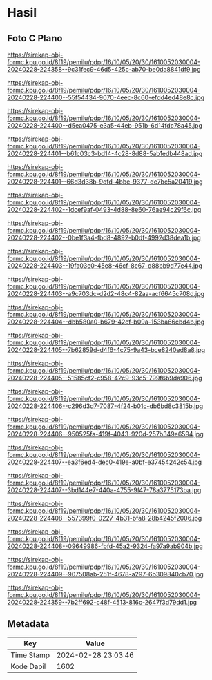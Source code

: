 # Hasil

## Foto C Plano

https://sirekap-obj-formc.kpu.go.id/8f19/pemilu/pdpr/16/10/05/20/30/1610052030004-20240228-224358--9c31fec9-46d5-425c-ab70-be0da8841df9.jpg

https://sirekap-obj-formc.kpu.go.id/8f19/pemilu/pdpr/16/10/05/20/30/1610052030004-20240228-224400--55f54434-9070-4eec-8c60-efdd4ed48e8c.jpg

https://sirekap-obj-formc.kpu.go.id/8f19/pemilu/pdpr/16/10/05/20/30/1610052030004-20240228-224400--d5ea0475-e3a5-44eb-951b-6d14fdc78a45.jpg

https://sirekap-obj-formc.kpu.go.id/8f19/pemilu/pdpr/16/10/05/20/30/1610052030004-20240228-224401--b61c03c3-bd14-4c28-8d88-5ab1edb448ad.jpg

https://sirekap-obj-formc.kpu.go.id/8f19/pemilu/pdpr/16/10/05/20/30/1610052030004-20240228-224401--66d3d38b-9dfd-4bbe-9377-dc7bc5a20419.jpg

https://sirekap-obj-formc.kpu.go.id/8f19/pemilu/pdpr/16/10/05/20/30/1610052030004-20240228-224402--1dcef9af-0493-4d88-8e60-76ae94c29f6c.jpg

https://sirekap-obj-formc.kpu.go.id/8f19/pemilu/pdpr/16/10/05/20/30/1610052030004-20240228-224402--0be1f3a4-fbd8-4892-b0df-4992d38dea1b.jpg

https://sirekap-obj-formc.kpu.go.id/8f19/pemilu/pdpr/16/10/05/20/30/1610052030004-20240228-224403--19fa03c0-45e8-46cf-8c67-d88bb9d77e44.jpg

https://sirekap-obj-formc.kpu.go.id/8f19/pemilu/pdpr/16/10/05/20/30/1610052030004-20240228-224403--a9c703dc-d2d2-48c4-82aa-acf6645c708d.jpg

https://sirekap-obj-formc.kpu.go.id/8f19/pemilu/pdpr/16/10/05/20/30/1610052030004-20240228-224404--dbb580a0-b679-42cf-b09a-153ba66cbd4b.jpg

https://sirekap-obj-formc.kpu.go.id/8f19/pemilu/pdpr/16/10/05/20/30/1610052030004-20240228-224405--7b62859d-d4f6-4c75-9a43-bce8240ed8a8.jpg

https://sirekap-obj-formc.kpu.go.id/8f19/pemilu/pdpr/16/10/05/20/30/1610052030004-20240228-224405--51585cf2-c958-42c9-93c5-799f6b9da906.jpg

https://sirekap-obj-formc.kpu.go.id/8f19/pemilu/pdpr/16/10/05/20/30/1610052030004-20240228-224406--c296d3d7-7087-4f24-b01c-db6bd8c3815b.jpg

https://sirekap-obj-formc.kpu.go.id/8f19/pemilu/pdpr/16/10/05/20/30/1610052030004-20240228-224406--950525fa-419f-4043-920d-257b349e6594.jpg

https://sirekap-obj-formc.kpu.go.id/8f19/pemilu/pdpr/16/10/05/20/30/1610052030004-20240228-224407--ea3f6ed4-dec0-419e-a0bf-e37454242c54.jpg

https://sirekap-obj-formc.kpu.go.id/8f19/pemilu/pdpr/16/10/05/20/30/1610052030004-20240228-224407--3bd144e7-440a-4755-9f47-78a3775173ba.jpg

https://sirekap-obj-formc.kpu.go.id/8f19/pemilu/pdpr/16/10/05/20/30/1610052030004-20240228-224408--557399f0-0227-4b31-bfa8-28b4245f2006.jpg

https://sirekap-obj-formc.kpu.go.id/8f19/pemilu/pdpr/16/10/05/20/30/1610052030004-20240228-224408--09649986-fbfd-45a2-9324-fa97a9ab904b.jpg

https://sirekap-obj-formc.kpu.go.id/8f19/pemilu/pdpr/16/10/05/20/30/1610052030004-20240228-224409--907508ab-251f-4678-a297-6b309840cb70.jpg

https://sirekap-obj-formc.kpu.go.id/8f19/pemilu/pdpr/16/10/05/20/30/1610052030004-20240228-224359--7b2ff692-c48f-4513-816c-2647f3d79dd1.jpg


## Metadata

| Key        | Value               |
| ---------- | ------------------- |
| Time Stamp | 2024-02-28 23:03:46 |
| Kode Dapil | 1602                |



